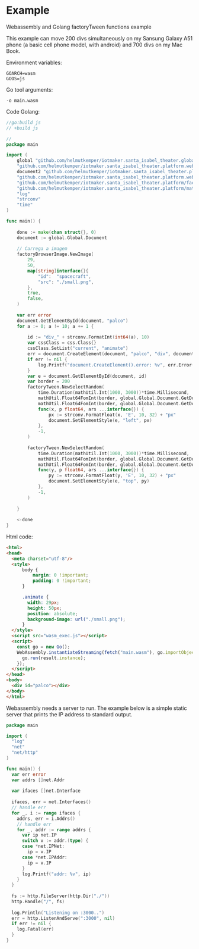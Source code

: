 # Example

Webassembly and Golang factoryTween functions example

This example can move 200 divs simultaneously on my Sansung Galaxy A51 phone (a basic cell phone model, with android) and 700 divs on my Mac Book.

Environment variables:
```shell
GOARCH=wasm
GOOS=js
```

Go tool arguments:
```shell
-o main.wasm
```

Code Golang:
```go
//go:build js
// +build js

//
package main

import (
	global "github.com/helmutkemper/iotmaker.santa_isabel_theater.globalConfig"
	"github.com/helmutkemper/iotmaker.santa_isabel_theater.platform.webbrowser/css"
	document2 "github.com/helmutkemper/iotmaker.santa_isabel_theater.platform.webbrowser/document"
	"github.com/helmutkemper/iotmaker.santa_isabel_theater.platform.webbrowser/factoryBrowserImage"
	"github.com/helmutkemper/iotmaker.santa_isabel_theater.platform/factoryTween"
	"github.com/helmutkemper/iotmaker.santa_isabel_theater.platform/mathUtil"
	"log"
	"strconv"
	"time"
)

func main() {
	
	done := make(chan struct{}, 0)
	document := global.Global.Document
	
	// Carrega a imagem
	factoryBrowserImage.NewImage(
		29,
		50,
		map[string]interface{}{
			"id":  "spacecraft",
			"src": "./small.png",
		},
		true,
		false,
	)
	
	var err error
	document.GetElementById(document, "palco")
	for a := 0; a != 10; a += 1 {
		
		id := "div_" + strconv.FormatInt(int64(a), 10)
		var cssClass = css.Class{}
		cssClass.SetList("current", "animate")
		err = document.CreateElement(document, "palco", "div", document2.Property{Property: "id", Value: id}, cssClass)
		if err != nil {
			log.Printf("document.CreateElement().error: %v", err.Error())
		}
		var e = document.GetElementById(document, id)
		var border = 200
		factoryTween.NewSelectRandom(
			time.Duration(mathUtil.Int(1000, 3000))*time.Millisecond,
			mathUtil.Float64FomInt(border, global.Global.Document.GetDocumentWidth()-29-border),
			mathUtil.Float64FomInt(border, global.Global.Document.GetDocumentWidth()-29-border),
			func(x, p float64, ars ...interface{}) {
				px := strconv.FormatFloat(x, 'E', 10, 32) + "px"
				document.SetElementStyle(e, "left", px)
			},
			-1,
		)
		
		factoryTween.NewSelectRandom(
			time.Duration(mathUtil.Int(1000, 3000))*time.Millisecond,
			mathUtil.Float64FomInt(border, global.Global.Document.GetDocumentHeight()-50-border),
			mathUtil.Float64FomInt(border, global.Global.Document.GetDocumentHeight()-50-border),
			func(y, p float64, ars ...interface{}) {
				py := strconv.FormatFloat(y, 'E', 10, 32) + "px"
				document.SetElementStyle(e, "top", py)
			},
			-1,
		)
	
	}
	
	<-done
}
```

Html code:
```html
<html>
<head>
  <meta charset="utf-8"/>
  <style>
      body {
          margin: 0 !important;
          padding: 0 !important;
      }

      .animate {
        width: 29px;
        height: 50px;
        position: absolute;
        background-image: url("./small.png");
      }
  </style>
  <script src="wasm_exec.js"></script>
  <script>
    const go = new Go();
    WebAssembly.instantiateStreaming(fetch("main.wasm"), go.importObject).then((result) => {
      go.run(result.instance);
    });
  </script>
</head>
<body>
  <div id="palco"></div>
</body>
</html>
```

Webassembly needs a server to run. The example below is a simple static server that prints the IP address to standard output.
```go
package main

import (
  "log"
  "net"
  "net/http"
)

func main() {
  var err error
  var addrs []net.Addr
  
  var ifaces []net.Interface
  
  ifaces, err = net.Interfaces()
  // handle err
  for _, i := range ifaces {
    addrs, err = i.Addrs()
    // handle err
    for _, addr := range addrs {
      var ip net.IP
      switch v := addr.(type) {
      case *net.IPNet:
        ip = v.IP
      case *net.IPAddr:
        ip = v.IP
      }
      log.Printf("addr: %v", ip)
    }
  }
  
  fs := http.FileServer(http.Dir("./"))
  http.Handle("/", fs)
  
  log.Println("Listening on :3000..")
  err = http.ListenAndServe(":3000", nil)
  if err != nil {
    log.Fatal(err)
  }
}
```

<!-- https://github.com/ai/easings.net/blob/master/src/math/math.pug -->
<!-- https://easings.net/pt-br -->
<!-- https://gist.github.com/cjddmut/d789b9eb78216998e95c -->
<!-- https://gist.github.com/cjddmut -->